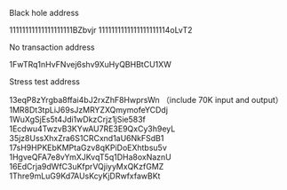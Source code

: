 

Black hole address

11111111111111111111BZbvjr
1111111111111111111114oLvT2

No transaction address

1FwTRq1nHvFNvej6shv9XuHyQBHBtCU1XW

Stress test address

13eqP8zYrgba8ffai4bJ2rxZhF8HwprsWn （include 70K input and output）
1MR8Dt3tpLiJ69sJzMRYZXQmymofeYCDdj
1WuXgSjEs5t4Jdi1wDkzCrjz1jSie583f
1Ecdwu4TwzvB3KYwAU7RE3E9QxCy3h9eyL
35jz8UssXhxZra6S1CRCxnd1aU6NkFSdB1
17sH9HPKEbKMPtaGzv8qKPiDoEXhtbsu5v
1HgveQFA7e8vYmXJKvqT5q1DHa8oxNaznU
16EdCrja9dWfC3uKfprVQjiyyMxQKzfGMZ
1Thre9mLuG9Kd7AUsKcyKjDRwfxfawBKt